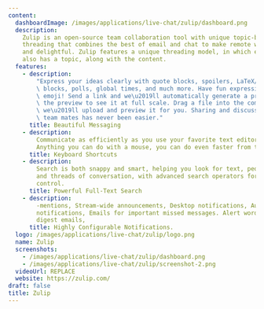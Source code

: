 ```yaml
---
content:
  dashboardImage: /images/applications/live-chat/zulip/dashboard.png
  description:
    Zulip is an open-source team collaboration tool with unique topic-based
    threading that combines the best of email and chat to make remote work productive
    and delightful. Zulip features a unique threading model, in which each message
    also has a topic, along with the content.
  features:
    - description:
        "Express your ideas clearly with quote blocks, spoilers, LaTeX/math\
        \ blocks, polls, global times, and much more. Have fun expressing yourself with\
        \ emoji! Send a link and we\u2019ll automatically generate a preview; click\
        \ the preview to see it at full scale. Drag a file into the compose box and\
        \ we\u2019ll upload and preview it for you. Sharing and discussing work with\
        \ team mates has never been easier."
      title: Beautiful Messaging
    - description:
        Communicate as efficiently as you use your favorite text editor.
        Anything you can do with a mouse, you can do even faster from the keyboard.
      title: Keyboard Shortcuts
    - description:
        Search is both snappy and smart, helping you look for text, people,
        and threads of conversation, with advanced search operators for fine-grained
        control.
      title: Powerful Full-Text Search
    - description:
        -mentions, Stream-wide announcements, Desktop notifications, Audible
        notifications, Emails for important missed messages. Alert words, Optional weekly
        digest emails,
      title: Highly Configurable Notifications.
  logo: /images/applications/live-chat/zulip/logo.png
  name: Zulip
  screenshots:
    - /images/applications/live-chat/zulip/dashboard.png
    - /images/applications/live-chat/zulip/screenshot-2.png
  videoUrl: REPLACE
  website: https://zulip.com/
draft: false
title: Zulip
---
```

